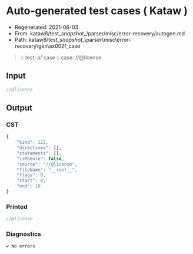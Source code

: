 # Auto-generated test cases ( Kataw )
- Regenerated: 2021-06-03
- From: kataw8/test\__snapshot__/parser/misc/error-recovery/autogen.md
- Path: kataw8/test\__snapshot__\parser\misc\error-recovery\gen\ax002f_case
> :: test: a/ case
> :: case: //@license
## Input

`````js
//@license
`````
## Output

### CST

```javascript
{
    "kind": 122,
    "directives": [],
    "statements": [],
    "isModule": false,
    "source": "//@license",
    "fileName": "__root__",
    "flags": 0,
    "start": 0,
    "end": 10
}
```

### Printed

```javascript
//@license


```

### Diagnostics

```javascript
✔ No errors
```

